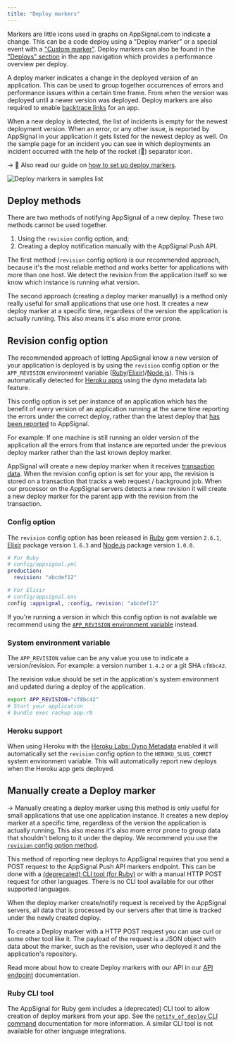 ```yaml
---
title: "Deploy markers"
---
```


Markers are little icons used in graphs on AppSignal.com to indicate a change. This can be a code deploy using a "Deploy marker" or a special event with a ["Custom marker"](custom-markers.html). Deploy markers can also be found in the ["Deploys" section](https://appsignal.com/redirect-to/app?to=markers) in the app navigation which provides a performance overview per deploy.

A deploy marker indicates a change in the deployed version of an application. This can be used to group together occurrences of errors and performance issues within a certain time frame. From when the version was deployed until a newer version was deployed. Deploy markers are also required to enable [backtrace links] for an app.

When a new deploy is detected, the list of incidents is empty for the newest deployment version. When an error, or any other issue, is reported by AppSignal in your application it gets listed for the newest deploy as well. On the sample page for an incident you can see in which deployments an incident occurred with the help of the rocket (🚀) separator icon.

-> 📖 Also read our guide on [how to set up deploy markers](/guides/deploy-markers.html).

![Deploy markers in samples list](/assets/images/screenshots/app_incident_samples_list.png)

## Deploy methods

There are two methods of notifying AppSignal of a new deploy. These two methods cannot be used together.

1. Using the `revision` config option, and;
2. Creating a deploy notification manually with the AppSignal Push API.

The first method (`revision` config option) is our recommended approach, because it's the most reliable method and works better for applications with more than one host. We detect the revision from the application itself so we know which instance is running what version.

The second approach (creating a deploy marker manually) is a method only really useful for small applications that use one host. It creates a new deploy marker at a specific time, regardless of the version the application is actually running. This also means it's also more error prone.

## Revision config option

The recommended approach of letting AppSignal know a new version of your application is deployed is by using the `revision` config option or the `APP_REVISION` environment variable ([Ruby](/ruby/configuration/options.html#option-revision)/[Elixir](/elixir/configuration/options.html#option-revision))/[Node.js](/nodejs/configuration/options.html#option-revision)). This is automatically detected for [Heroku apps](#heroku-support) using the dyno metadata lab feature.

This config option is set per instance of an application which has the benefit of every version of an application running at the same time reporting the errors under the correct deploy, rather than the latest deploy that [has been reported](#manually-create-a-deploy-marker) to AppSignal.

For example: If one machine is still running an older version of the application all the errors from that instance are reported under the previous deploy marker rather than the last known deploy marker.

AppSignal will create a new deploy marker when it receives [transaction data](/appsignal/terminology.html#transactions). When the revision config option is set for your app, the revision is stored on a transaction that tracks a web request / background job. When our processor on the AppSignal servers detects a new revision it will create a new deploy marker for the parent app with the revision from the transaction.

### Config option

The `revision` config option has been released in [Ruby](/ruby/configuration/options.html#option-revision) gem version `2.6.1`, [Elixir](/elixir/configuration/options.html#option-revision) package version `1.6.3` and [Node.js](/nodejs/configuration/options.html#option-revision) package version `1.0.0`.

```yml
# For Ruby
# config/appsignal.yml
production:
  revision: "abcdef12"
```

```elixir
# For Elixir
# config/appsignal.exs
config :appsignal, :config, revision: "abcdef12"
```

If you're running a version in which this config option is not available we recommend using the [`APP_REVISION` environment variable](#system-environment-variable) instead.

### System environment variable

The `APP_REVISION` value can be any value you use to indicate a version/revision. For example: a version number `1.4.2` or a git SHA `cf8bc42`.

The revision value should be set in the application's system environment and updated during a deploy of the application.

```bash
export APP_REVISION="cf8bc42"
# Start your application
# bundle exec rackup app.rb
```

### Heroku support

When using Heroku with the [Heroku Labs: Dyno Metadata](https://devcenter.heroku.com/articles/dyno-metadata) enabled it will automatically set the `revision` config option to the `HEROKU_SLUG_COMMIT` system environment variable. This will automatically report new deploys when the Heroku app gets deployed.

## Manually create a Deploy marker

-> Manually creating a deploy marker using this method is only useful for small applications that use one application instance. It creates a new deploy marker at a specific time, regardless of the version the application is actually running. This also means it's also more error prone to group data that shouldn't belong to it under the deploy. We recommend you use the [`revision` config option method](#revision-config-option).

This method of reporting new deploys to AppSignal requires that you send a POST request to the AppSignal Push API markers endpoint. This can be done with a [(deprecated) CLI tool (for Ruby)][notify_of_deploy] or with a manual HTTP POST request for other languages. There is no CLI tool available for our other supported languages.

When the deploy marker create/notify request is received by the AppSignal servers, all data that is processed by our servers after that time is tracked under the newly created deploy.

To create a Deploy marker with a HTTP POST request you can use curl or some other tool like it. The payload of the request is a JSON object with data about the marker, such as the revision, user who deployed it and the application's repository.

Read more about how to create Deploy markers with our API in our [API endpoint](/api/markers.html) documentation.

### Ruby CLI tool

The AppSignal for Ruby gem includes a (deprecated) CLI tool to allow creation of deploy markers from your app. See the [`notify_of_deploy` CLI command][notify_of_deploy] documentation for more information. A similar CLI tool is not available for other language integrations.

[notify_of_deploy]: /ruby/command-line/notify_of_deploy.html
[backtrace links]: /application/backtrace-links.html
